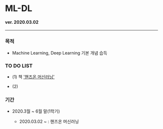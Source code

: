 # ML-DL

#### ver. 2020.03.02
- - -

###  목적

- Machine Learning, Deep Learning 기본 개념 습득


###  TO DO LIST

  - (1) 책 ['핸즈온 머신러닝'][link1]

[link1]: http://m.hanbit.co.kr/store/books/book_view.html?p_code=B9267655530

  - (2) 


###  기간

  - 2020.3월 ~ 6월 말(1학기)
 
    - 2020.03.02 ~ : 핸즈온 머신러닝
    

